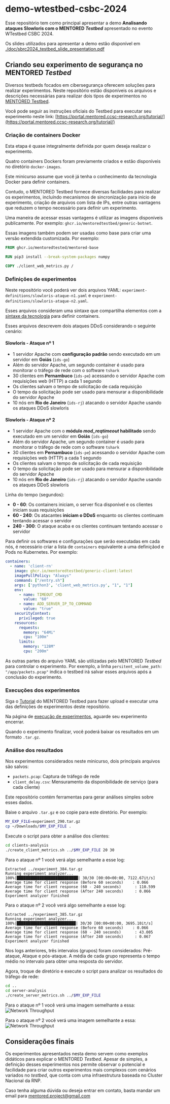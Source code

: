# demo-wtestbed-csbc-2024

Esse repositório tem como principal apresentar a demo **Analisando ataques Slowloris com o MENTORED _Testbed_** apresentado no evento WTestbed CSBC 2024.

Os slides utilizados para apresentar a demo estão disponível em [./doc/sbrc2024_testbed_slide_presentation.pdf](./doc/csbc2024_wtestbed_slide_presentation.pdf)

## Criando seu experimento de segurança no MENTORED _Testbed_

Diversos testbeds focados em cibersegurança oferecem soluções para realizar experimentos.
Neste repositório estão disponíveis os arquivos e descrições necessárias para realizar dois tipos de experimentos no [MENTORED Testbed](https://portal.mentored.ccsc-research.org/).

Você pode seguir as instruções oficiais do Testbed para executar seu experimento neste link: [https://portal.mentored.ccsc-research.org/tutorial/](https://portal.mentored.ccsc-research.org/tutorial/) 


### Criação de containers Docker

Esta etapa é quase integralmente definida por quem deseja realizar o experimento.

Quatro containers Dockers foram previamente criados e estão disponíveis no diretório `docker-images`.


Este minicurso assume que você já tenha o conhecimento da tecnologia Docker para definir containers.

Contudo, o MENTORED Testbed fornece diversas facilidades para realizar os experimentos, incluíndo mecanismos de sincronização para início de experimento, criação de arquivos com lista de IPs, entre outras vantagens que reduzem o tempo necessário para definir um experimento.

Uma maneira de acessar essas vantagens é utilizar as imagens disponíveis publicamente. Por exemplo: `ghcr.io/mentoredtestbed/generic-botnet`.

Essas imagens também podem ser usadas como base para criar uma versão extendida customizada. Por exemplo:

```Dockerfile
FROM ghcr.io/mentoredtested/mentored-base

RUN pip3 install --break-system-packages numpy

COPY ./client_web_metrics.py /
```


### Definições de experimentos

Neste repositório você poderá ver dois arquivos YAML: `experiment-definitions/slowloris-ataque-n1.yaml` e `experiment-definitions/slowloris-ataque-n2.yaml`.

Esses arquivos consideram uma sintaxe que compartilha elementos com a [sintaxe da tecnologia](experiment-definitions) para definir containers.


Esses arquivos descrevem dois ataques DDoS considerando o seguinte cenário:

#### Slowloris - Ataque nº 1
  - 1 servidor Apache com **configuração padrão** sendo executado em um servidor em **Goiás** (`ids-go`)
  - Além do servidor Apache, um segundo container é usado para monitorar o tráfego de rede com o software `tshark`
  - 30 clientes em **Pernambuco** (`ids-pe`) acessando o servidor Apache com requisições web (HTTP) a cada 1 segundo
  - Os clientes salvam o tempo de solicitação de cada requisição
  - O tempo da solicitação pode ser usado para mensurar a disponibilidade do servidor Apache
  - 10 nós em **Rio de Janeiro** (`ids-rj`) atacando o servidor Apache usando os ataques DDoS slowloris

#### Slowloris - Ataque nº 2
  - 1 servidor Apache com o **módulo _mod_reqtimeout_ habilitado** sendo executado em um servidor em **Goiás** (`ids-go`)
  - Além do servidor Apache, um segundo container é usado para monitorar o tráfego de rede com o software `tshark`
  - 30 clientes em **Pernambuco** (`ids-pe`) acessando o servidor Apache com requisições web (HTTP) a cada 1 segundo
  - Os clientes salvam o tempo de solicitação de cada requisição
  - O tempo da solicitação pode ser usado para mensurar a disponibilidade do servidor Apache
  - 10 nós em **Rio de Janeiro** (`ids-rj`) atacando o servidor Apache usando os ataques DDoS slowloris

Linha do tempo (segundos):
- **0 - 60**: Os containers iniciam, o server fica disponível e os clientes iniciam suas requisições
- **60 - 240**: Os atacantes **iniciam o DDoS** enquanto os clientes continuam tentando acessar o servidor
- **240 - 300**: O ataque acaba e os clientes continuam tentando acessar o servidor


Para definir os softwares e configurações que serão executadas em cada nós, é necessário criar a lista de `containers` equivalente a uma definiçãod e Pods no Kubernetes. Por exemplo:

```yaml
containers:
  - name: 'client-rn'
    image: ghcr.io/mentoredtestbed/generic-client:latest
    imagePullPolicy: "Always"
    command: ["/entry.sh"]
    args: ['python3', 'client_web_metrics.py', "1", "1"]
    env:
      - name: TIMEOUT_CMD
        value: "60"
      - name: ADD_SERVER_IP_TO_COMMAND
        value: "true"
    securityContext:
      privileged: true
    resources:
      requests:
        memory: "64Mi"
        cpu: "100m"
      limits:
        memory: "128M"
        cpu: "200m"
```


As outras partes do arquivo YAML são utilizadas pelo MENTORED _Testbed_ para controlar o experimento. Por exemplo, a linha `persitent_volume_path: "/app/packets.pcap"` indica o testbed irá salvar esses arquivos após a conclusão do experimento. 



### Execuções dos experimentos
Siga o [Tutorial](https://portal.mentored.ccsc-research.org/tutorial/) do MENTORED Testbed para fazer upload e executar uma das definições de experimentos deste repositório.

Na página de [execução de experimentos](https://portal.mentored.ccsc-research.org/execution), aguarde seu experimento encerrar.

Quando o experimento finalizar, você poderá baixar os resultados em um formato `.tar.gz`.



### Análise dos resultados

Nos experimentos considerados neste minicurso, dois principais arquivos são salvos:
- `packets.pcap`: Captura de tráfego de rede
- `client_delay.csv`: Mensuramento da disponibilidade de serviço (para cada cliente)

Este repositório contém ferramentas para gerar análises simples sobre esses dados.

Baixe o arquivo `.tar.gz` e oo copie para este diretório. Por exemplo:

```bash
MY_EXP_FILE=experiment_290.tar.gz
cp ~/Downloads/$MY_EXP_FILE .
```

Execute o script para obter a análise dos clientes:
```bash
cd clients-analysis
./create_client_metrics.sh ../$MY_EXP_FILE 20 30
```

Para o ataque nº 1 você verá algo semelhante a esse log:
```
Extracted ../experiment_384.tar.gz
Running experiment analyzer...
100%|███████████████████████████| 30/30 [00:00<00:00, 7122.67it/s]
Average time for client response (Before 60 seconds)    : 0.066
Average time for client response (60 - 240 seconds)      : 110.599
Average time for client response (After 240 seconds)     : 0.066
Experiment analyzer finished

```
Para o ataque nº 2 você verá algo semelhante a esse log:
```
Extracted ../experiment_385.tar.gz
Running experiment analyzer...
100%|██████████████████████████| 30/30 [00:00<00:00, 3695.10it/s]
Average time for client response (Before 60 seconds)    : 0.066
Average time for client response (60 - 240 seconds)      : 43.005
Average time for client response (After 240 seconds)     : 0.067
Experiment analyzer finished

```

Nos logs anteriores, três intervalos (grupos) foram considerados: Pré-ataque, Ataque e pós-ataque. A média de cada grupo representa o tempo médio no intervalo para obter uma resposta do servidor.

Agora, troque de diretório e execute o script para analizar os resultados do tráfego de rede: 

```bash
cd ..
cd server-analysis
./create_server_metrics.sh ../$MY_EXP_FILE
```

Para o ataque nº 1 você verá uma imagem semelhante a essa:
![Network Throughput](./img/slowloris-ataque-n1.png)


Para o ataque nº 2 você verá uma imagem semelhante a essa:
![Network Throughput](./img/slowloris-ataque-n2.png)

## Considerações finais

Os experimentos apresentados nesta demo servem como exemplos didáticos para explicar o MENTORED _Testbed_. Apesar de simples, a definição desses experimentos nos permite observar o potencial e facilidade para criar outros experimentos mais complexos com cenários variados no _testbed_, que conta com uma infraestrutura baseada no Cluster Nacional da RNP.

Caso tenha alguma dúvida ou deseja entrar em contato, basta mandar um email para [mentored.project@gmail.com](mailto:mentored.project@gmail.com)
